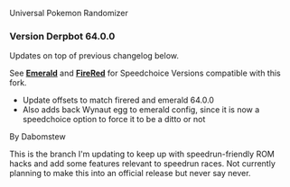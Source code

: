 Universal Pokemon Randomizer

### Version Derpbot 64.0.0

Updates on top of previous changelog below.

See [**Emerald**](https://github.com/DerpBot64/pokeemerald-speedchoice) and [**FireRed**](https://github.com/DerpBot64/firered-speedchoice) for Speedchoice Versions compatible with this fork.

 - Update offsets to match firered and emerald 64.0.0
 - Also adds back Wynaut egg to emerald config, since it is now a speedchoice option to force it to be a ditto or not
 
 

By Dabomstew

This is the branch I'm updating to keep up with speedrun-friendly ROM hacks and add some features relevant to speedrun races. Not currently planning to make this into an official release but never say never.
